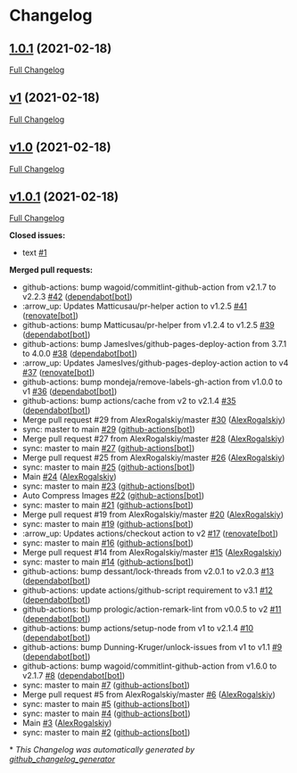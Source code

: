 # Changelog

## [1.0.1](https://github.com/AlexRogalskiy/spark-patterns/tree/1.0.1) (2021-02-18)

[Full Changelog](https://github.com/AlexRogalskiy/spark-patterns/compare/v1...1.0.1)

## [v1](https://github.com/AlexRogalskiy/spark-patterns/tree/v1) (2021-02-18)

[Full Changelog](https://github.com/AlexRogalskiy/spark-patterns/compare/v1.0...v1)

## [v1.0](https://github.com/AlexRogalskiy/spark-patterns/tree/v1.0) (2021-02-18)

[Full Changelog](https://github.com/AlexRogalskiy/spark-patterns/compare/v1.0.1...v1.0)

## [v1.0.1](https://github.com/AlexRogalskiy/spark-patterns/tree/v1.0.1) (2021-02-18)

[Full Changelog](https://github.com/AlexRogalskiy/spark-patterns/compare/c13c99e0f95406bc0ab3121f878ff4adcdd85288...v1.0.1)

**Closed issues:**

- text [\#1](https://github.com/AlexRogalskiy/spark-patterns/issues/1)

**Merged pull requests:**

- github-actions: bump wagoid/commitlint-github-action from v2.1.7 to v2.2.3 [\#42](https://github.com/AlexRogalskiy/spark-patterns/pull/42) ([dependabot[bot]](https://github.com/apps/dependabot))
- :arrow\_up: Updates Matticusau/pr-helper action to v1.2.5 [\#41](https://github.com/AlexRogalskiy/spark-patterns/pull/41) ([renovate[bot]](https://github.com/apps/renovate))
- github-actions: bump Matticusau/pr-helper from v1.2.4 to v1.2.5 [\#39](https://github.com/AlexRogalskiy/spark-patterns/pull/39) ([dependabot[bot]](https://github.com/apps/dependabot))
- github-actions: bump JamesIves/github-pages-deploy-action from 3.7.1 to 4.0.0 [\#38](https://github.com/AlexRogalskiy/spark-patterns/pull/38) ([dependabot[bot]](https://github.com/apps/dependabot))
- :arrow\_up: Updates JamesIves/github-pages-deploy-action action to v4 [\#37](https://github.com/AlexRogalskiy/spark-patterns/pull/37) ([renovate[bot]](https://github.com/apps/renovate))
- github-actions: bump mondeja/remove-labels-gh-action from v1.0.0 to v1 [\#36](https://github.com/AlexRogalskiy/spark-patterns/pull/36) ([dependabot[bot]](https://github.com/apps/dependabot))
- github-actions: bump actions/cache from v2 to v2.1.4 [\#35](https://github.com/AlexRogalskiy/spark-patterns/pull/35) ([dependabot[bot]](https://github.com/apps/dependabot))
- Merge pull request \#29 from AlexRogalskiy/master [\#30](https://github.com/AlexRogalskiy/spark-patterns/pull/30) ([AlexRogalskiy](https://github.com/AlexRogalskiy))
- sync: master to main [\#29](https://github.com/AlexRogalskiy/spark-patterns/pull/29) ([github-actions[bot]](https://github.com/apps/github-actions))
- Merge pull request \#27 from AlexRogalskiy/master [\#28](https://github.com/AlexRogalskiy/spark-patterns/pull/28) ([AlexRogalskiy](https://github.com/AlexRogalskiy))
- sync: master to main [\#27](https://github.com/AlexRogalskiy/spark-patterns/pull/27) ([github-actions[bot]](https://github.com/apps/github-actions))
- Merge pull request \#25 from AlexRogalskiy/master [\#26](https://github.com/AlexRogalskiy/spark-patterns/pull/26) ([AlexRogalskiy](https://github.com/AlexRogalskiy))
- sync: master to main [\#25](https://github.com/AlexRogalskiy/spark-patterns/pull/25) ([github-actions[bot]](https://github.com/apps/github-actions))
- Main [\#24](https://github.com/AlexRogalskiy/spark-patterns/pull/24) ([AlexRogalskiy](https://github.com/AlexRogalskiy))
- sync: master to main [\#23](https://github.com/AlexRogalskiy/spark-patterns/pull/23) ([github-actions[bot]](https://github.com/apps/github-actions))
- Auto Compress Images [\#22](https://github.com/AlexRogalskiy/spark-patterns/pull/22) ([github-actions[bot]](https://github.com/apps/github-actions))
- sync: master to main [\#21](https://github.com/AlexRogalskiy/spark-patterns/pull/21) ([github-actions[bot]](https://github.com/apps/github-actions))
- Merge pull request \#19 from AlexRogalskiy/master [\#20](https://github.com/AlexRogalskiy/spark-patterns/pull/20) ([AlexRogalskiy](https://github.com/AlexRogalskiy))
- sync: master to main [\#19](https://github.com/AlexRogalskiy/spark-patterns/pull/19) ([github-actions[bot]](https://github.com/apps/github-actions))
- :arrow\_up: Updates actions/checkout action to v2 [\#17](https://github.com/AlexRogalskiy/spark-patterns/pull/17) ([renovate[bot]](https://github.com/apps/renovate))
- sync: master to main [\#16](https://github.com/AlexRogalskiy/spark-patterns/pull/16) ([github-actions[bot]](https://github.com/apps/github-actions))
- Merge pull request \#14 from AlexRogalskiy/master [\#15](https://github.com/AlexRogalskiy/spark-patterns/pull/15) ([AlexRogalskiy](https://github.com/AlexRogalskiy))
- sync: master to main [\#14](https://github.com/AlexRogalskiy/spark-patterns/pull/14) ([github-actions[bot]](https://github.com/apps/github-actions))
- github-actions: bump dessant/lock-threads from v2.0.1 to v2.0.3 [\#13](https://github.com/AlexRogalskiy/spark-patterns/pull/13) ([dependabot[bot]](https://github.com/apps/dependabot))
- github-actions: update actions/github-script requirement to v3.1 [\#12](https://github.com/AlexRogalskiy/spark-patterns/pull/12) ([dependabot[bot]](https://github.com/apps/dependabot))
- github-actions: bump prologic/action-remark-lint from v0.0.5 to v2 [\#11](https://github.com/AlexRogalskiy/spark-patterns/pull/11) ([dependabot[bot]](https://github.com/apps/dependabot))
- github-actions: bump actions/setup-node from v1 to v2.1.4 [\#10](https://github.com/AlexRogalskiy/spark-patterns/pull/10) ([dependabot[bot]](https://github.com/apps/dependabot))
- github-actions: bump Dunning-Kruger/unlock-issues from v1 to v1.1 [\#9](https://github.com/AlexRogalskiy/spark-patterns/pull/9) ([dependabot[bot]](https://github.com/apps/dependabot))
- github-actions: bump wagoid/commitlint-github-action from v1.6.0 to v2.1.7 [\#8](https://github.com/AlexRogalskiy/spark-patterns/pull/8) ([dependabot[bot]](https://github.com/apps/dependabot))
- sync: master to main [\#7](https://github.com/AlexRogalskiy/spark-patterns/pull/7) ([github-actions[bot]](https://github.com/apps/github-actions))
- Merge pull request \#5 from AlexRogalskiy/master [\#6](https://github.com/AlexRogalskiy/spark-patterns/pull/6) ([AlexRogalskiy](https://github.com/AlexRogalskiy))
- sync: master to main [\#5](https://github.com/AlexRogalskiy/spark-patterns/pull/5) ([github-actions[bot]](https://github.com/apps/github-actions))
- sync: master to main [\#4](https://github.com/AlexRogalskiy/spark-patterns/pull/4) ([github-actions[bot]](https://github.com/apps/github-actions))
- Main [\#3](https://github.com/AlexRogalskiy/spark-patterns/pull/3) ([AlexRogalskiy](https://github.com/AlexRogalskiy))
- sync: master to main [\#2](https://github.com/AlexRogalskiy/spark-patterns/pull/2) ([github-actions[bot]](https://github.com/apps/github-actions))



\* *This Changelog was automatically generated by [github_changelog_generator](https://github.com/github-changelog-generator/github-changelog-generator)*
